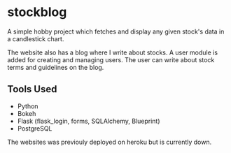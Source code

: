 # stockblog

A simple hobby project which fetches and display any given stock's data in a candlestick chart. 

The website also has a blog where I write about stocks. A user module is added for creating and managing users. 
The user can write about stock terms and guidelines on the blog.

## Tools Used
- Python
- Bokeh
- Flask (flask_login, forms, SQLAlchemy, Blueprint)
- PostgreSQL

The websites was previouly deployed on heroku but is currently down.
